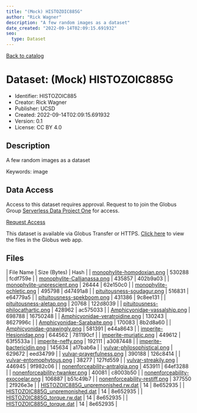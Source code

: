 ```yaml
---
title: "(Mock) HISTOZOIC885G"
author: "Rick Wagner"
description: "A few random images as a dataset"
date_created: "2022-09-14T02:09:15.691932"
seo:
  type: Dataset
---
```


[Back to catalog](../#datasets)

# Dataset: (Mock) HISTOZOIC885G

- Identifier: HISTOZOIC885
- Creator: Rick Wagner
- Publisher: UCSD
- Created: 2022-09-14T02:09:15.691932
- Version: 0.1
- License: CC BY 4.0


## Description
A few random images as a dataset

Keywords: image


## Data Access
Access to this dataset requires approval. Request to to join the Globus Group [Serverless Data Project One](https://app.globus.org/groups/cf9d1f5b-3496-11ed-b941-972795fc9504) for access.

[Request Access](https://app.globus.org/groups/cf9d1f5b-3496-11ed-b941-972795fc9504/join)

This dataset is available via Globus Transfer or HTTPS.
[Click here](https://app.globus.org/file-manager?origin_id=385d3079-5121-40bc-a52f-055296497631&origin_path=/restricted/HISTOZOIC885/) to view the files in the Globus web app.


## Files

| File Name | Size (Bytes) | Hash |
| [monophylite-homodoxian.png](https://g-062a3c.0ed28.75bc.data.globus.org/restricted/HISTOZOIC885/monophylite-homodoxian.png) | 530288 | fcdf759e |
| [monophylite-Callianassa.png](https://g-062a3c.0ed28.75bc.data.globus.org/restricted/HISTOZOIC885/monophylite-Callianassa.png) | 435857 | 402b9a03 |
| [monophylite-unprescient.png](https://g-062a3c.0ed28.75bc.data.globus.org/restricted/HISTOZOIC885/monophylite-unprescient.png) | 26444 | 62e150c0 |
| [monophylite-ochletic.png](https://g-062a3c.0ed28.75bc.data.globus.org/restricted/HISTOZOIC885/monophylite-ochletic.png) | 495798 | d47491a8 |
| [pituitousness-soudagur.png](https://g-062a3c.0ed28.75bc.data.globus.org/restricted/HISTOZOIC885/pituitousness-soudagur.png) | 516831 | e64779a5 |
| [pituitousness-spekboom.png](https://g-062a3c.0ed28.75bc.data.globus.org/restricted/HISTOZOIC885/pituitousness-spekboom.png) | 431386 | 9c8ee131 |
| [pituitousness-aletap.png](https://g-062a3c.0ed28.75bc.data.globus.org/restricted/HISTOZOIC885/pituitousness-aletap.png) | 20768 | 122d8039 |
| [pituitousness-philocathartic.png](https://g-062a3c.0ed28.75bc.data.globus.org/restricted/HISTOZOIC885/pituitousness-philocathartic.png) | 428962 | ac575033 |
| [Amphicyonidae-vassalship.png](https://g-062a3c.0ed28.75bc.data.globus.org/restricted/HISTOZOIC885/Amphicyonidae-vassalship.png) | 698788 | 16750248 |
| [Amphicyonidae-veratroidine.png](https://g-062a3c.0ed28.75bc.data.globus.org/restricted/HISTOZOIC885/Amphicyonidae-veratroidine.png) | 130243 | 8627996c |
| [Amphicyonidae-Sarabaite.png](https://g-062a3c.0ed28.75bc.data.globus.org/restricted/HISTOZOIC885/Amphicyonidae-Sarabaite.png) | 170083 | 8b2d8a60 |
| [Amphicyonidae-gnawingly.png](https://g-062a3c.0ed28.75bc.data.globus.org/restricted/HISTOZOIC885/Amphicyonidae-gnawingly.png) | 581391 | e44a8643 |
| [imperite-Hesionidae.png](https://g-062a3c.0ed28.75bc.data.globus.org/restricted/HISTOZOIC885/imperite-Hesionidae.png) | 644562 | 781190cf |
| [imperite-muriatic.png](https://g-062a3c.0ed28.75bc.data.globus.org/restricted/HISTOZOIC885/imperite-muriatic.png) | 449612 | 63f5533a |
| [imperite-neffy.png](https://g-062a3c.0ed28.75bc.data.globus.org/restricted/HISTOZOIC885/imperite-neffy.png) | 192111 | a3087448 |
| [imperite-bactericidin.png](https://g-062a3c.0ed28.75bc.data.globus.org/restricted/HISTOZOIC885/imperite-bactericidin.png) | 145634 | a17bab6a |
| [vulvar-philosophistical.png](https://g-062a3c.0ed28.75bc.data.globus.org/restricted/HISTOZOIC885/vulvar-philosophistical.png) | 629672 | eed34799 |
| [vulvar-prayerfulness.png](https://g-062a3c.0ed28.75bc.data.globus.org/restricted/HISTOZOIC885/vulvar-prayerfulness.png) | 390188 | 126c8414 |
| [vulvar-entomophytous.png](https://g-062a3c.0ed28.75bc.data.globus.org/restricted/HISTOZOIC885/vulvar-entomophytous.png) | 38277 | 127fd559 |
| [vulvar-streakily.png](https://g-062a3c.0ed28.75bc.data.globus.org/restricted/HISTOZOIC885/vulvar-streakily.png) | 446945 | 9f982c06 |
| [nonenforceability-antralgia.png](https://g-062a3c.0ed28.75bc.data.globus.org/restricted/HISTOZOIC885/nonenforceability-antralgia.png) | 453911 | 64ef3288 |
| [nonenforceability-twanker.png](https://g-062a3c.0ed28.75bc.data.globus.org/restricted/HISTOZOIC885/nonenforceability-twanker.png) | 40081 | c8003b50 |
| [nonenforceability-exocoelar.png](https://g-062a3c.0ed28.75bc.data.globus.org/restricted/HISTOZOIC885/nonenforceability-exocoelar.png) | 106887 | b51c49b7 |
| [nonenforceability-restiff.png](https://g-062a3c.0ed28.75bc.data.globus.org/restricted/HISTOZOIC885/nonenforceability-restiff.png) | 377550 | 2f926e3e |
| [HISTOZOIC885G_unpremonished.rw.dat](https://g-062a3c.0ed28.75bc.data.globus.org/restricted/HISTOZOIC885/HISTOZOIC885G_unpremonished.rw.dat) | 14 | 8e652935 |
| [HISTOZOIC885G_unpremonished.dat](https://g-062a3c.0ed28.75bc.data.globus.org/restricted/HISTOZOIC885/HISTOZOIC885G_unpremonished.dat) | 14 | 8e652935 |
| [HISTOZOIC885G_torque.rw.dat](https://g-062a3c.0ed28.75bc.data.globus.org/restricted/HISTOZOIC885/HISTOZOIC885G_torque.rw.dat) | 14 | 8e652935 |
| [HISTOZOIC885G_torque.dat](https://g-062a3c.0ed28.75bc.data.globus.org/restricted/HISTOZOIC885/HISTOZOIC885G_torque.dat) | 14 | 8e652935 |

